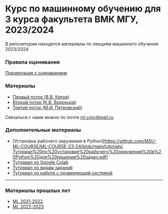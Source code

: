 # Курс по машинному обучению для 3 курса факультета ВМК МГУ, 2023/2024

В репозитории находятся материалы по лекциям машинного обучения 2023/2024

### Правила оценивания

[Презентация с оцениванием](https://github.com/MSU-ML-COURSE/ML-COURSE-23-24/blob/main/files/Оценивание_курс.pdf)

### Материалы
 * [Первый поток (В.В. Китов)](https://github.com/MSU-ML-COURSE/ML-COURSE-23-24/blob/main/1_stream.md)
 * [Второй поток (К.В. Воронцов)](https://github.com/MSU-ML-COURSE/ML-COURSE-23-24/blob/main/2_stream.md)
 * [Третий поток (М.И. Петровский)](https://github.com/MSU-ML-COURSE/ML-COURSE-23-24/blob/main/3_stream.md)

Связаться с нами можно по почте ml.cmc@mail.ru

### Дополнительные материалы
* [Установка рабочего окружения в Python][https://github.com/MSU-ML-COURSE/ML-COURSE-23-24/blob/main/tutorials/Туториал%20по%20установке%20рабочего%20окружения%20в%20Python%20для%20решения%20задач.pdf]
* [Туториал по Google Colab](https://github.com/MSU-ML-COURSE/ML-COURSE-23-24/blob/main/tutorials/Google%20Colab.pdf)
* [Туториал по видам заданий](https://github.com/MSU-ML-COURSE/ML-COURSE-22-23/blob/main/files/%D0%A2%D0%B8%D0%BF%D1%8B%20%D0%B7%D0%B0%D0%B4%D0%B0%D0%BD%D0%B8%D0%B8%CC%86.pdf)
* [Туториал по работе с проверяющей системой](https://github.com/MSU-ML-COURSE/ML-COURSE-22-23/blob/main/files/%D0%A0%D0%B0%D0%B1%D0%BE%D1%82%D0%B0%20%D0%B2%20%D0%BF%D1%80%D0%BE%D0%B2%D0%B5%D1%80%D1%8F%D1%8E%D1%89%D0%B5%D0%B8%CC%86%20%D1%81%D0%B8%D1%81%D1%82%D0%B5%D0%BC%D0%B5.pdf)

--------------------------------

 ### Материалы прошлых лет
 * [ML 2021-2022](https://github.com/MSU-ML-COURSE/ML-COURSE-21-22)
 * [ML 2022-2023](https://github.com/MSU-ML-COURSE/ML-COURSE-21-22)

